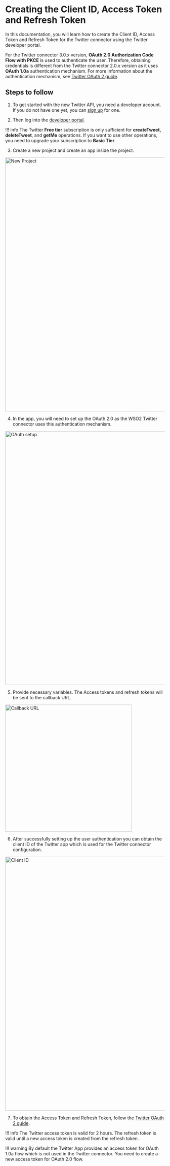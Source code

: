 # Creating the Client ID, Access Token and Refresh Token

In this documentation, you will learn how to create the Client ID, Access Token and Refresh Token for the Twitter connector using the Twitter developer portal.

For the Twitter connector 3.0.x version, **OAuth 2.0 Authorization Code Flow with PKCE** is used to authenticate the user. Therefore, obtaining credentials is different from the Twitter connector 2.0.x version as it uses **OAuth 1.0a** authentication mechanism. For more information about the authentication mechanism, see [Twitter OAuth 2 guide](https://developer.twitter.com/en/docs/authentication/oauth-2-0/authorization-code). 

## Steps to follow

1. To get started with the new Twitter API, you need a developer account. If you do not have one yet, you can [sign up](https://developer.twitter.com/en/portal/petition/essential/basic-info) for one. 

2. Then log into the [developer portal](https://developer.twitter.com/en/portal/dashboard). 

!!! info
    The Twitter **Free tier** subscription is only sufficient for **createTweet, deleteTweet**, and **getMe** operations. If you want to use other operations, you need to upgrade your subscription to **Basic Tier**.

3. Create a new project and create an app inside the project.
  <img src="{{base_path}}/assets/img/integrate/connectors/twitter-connector-newproject.png" title="New Project" width="800" alt="New Project" />

4. In the app, you will need to set up the OAuth 2.0 as the WSO2 Twitter connector uses this authentication mechanism. 
  <img src="{{base_path}}/assets/img/integrate/connectors/twitter-connector-auth-setup.png" title="OAuth setup" width="800" alt="OAuth setup" />

5. Provide necessary variables. The Access tokens and refresh tokens will be sent to the callback URL.
  <img src="{{base_path}}/assets/img/integrate/connectors/twitter-connector-callbackurl.png" title="Callback URL" width="400" alt="Callback URL" />

6. After successfully setting up the user authentication you can obtain the client ID of the Twitter app which is used for the Twitter connector configuration.
  <img src="{{base_path}}/assets/img/integrate/connectors/twitter-connector-clientid.png" title="Client ID" width="800" alt="Client ID" />

7. To obtain the Access Token and Refresh Token, follow the [Twitter OAuth 2 guide](https://developer.twitter.com/en/docs/authentication/oauth-2-0/user-access-token#:~:text=Steps%20to%20connect%20using%20OAuth%202.0). 

!!! info
    The Twitter access token is valid for 2 hours. The refresh token is valid until a new access token is created from the refresh token.

!!! warning
    By default the Twitter App provides an access token for OAuth 1.0a flow which is not used in the Twitter connector. You need to create a new access token for OAuth 2.0 flow. 
    